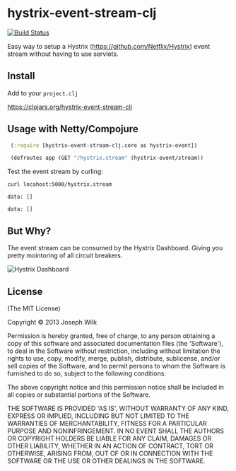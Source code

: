 # hystrix-event-stream-clj

[![Build Status](https://travis-ci.org/josephwilk/hystrix-event-stream-clj.png?branch=master)](https://travis-ci.org/josephwilk/hystrix-event-stream-clj)

Easy way to setup a Hystrix (https://github.com/Netflix/Hystrix) event stream without having to use servlets.

## Install

Add to your `project.clj`

https://clojars.org/hystrix-event-stream-clj

## Usage with Netty/Compojure

```clojure
 (:require [hystrix-event-stream-clj.core as hystrix-event])

 (defroutes app (GET "/hystrix.stream" (hystrix-event/stream))
```

Test the event stream by curling:

```
curl locahost:5000/hystrix.stream

data: []

data: []
```

## But Why?

The event stream can be consumed by the Hystrix Dashboard. Giving you pretty mointoring of all circuit breakers.

![Hystrix Dashboard](https://monosnap.com/image/nOFxuqgzQ6evEeGa2iA2r4ANn.png)

## License

(The MIT License)

Copyright © 2013 Joseph Wilk

Permission is hereby granted, free of charge, to any person obtaining a copy of this software and associated documentation files (the 'Software'), to deal in the Software without restriction, including without limitation the rights to use, copy, modify, merge, publish, distribute, sublicense, and/or sell copies of the Software, and to permit persons to whom the Software is furnished to do so, subject to the following conditions:

The above copyright notice and this permission notice shall be included in all copies or substantial portions of the Software.

THE SOFTWARE IS PROVIDED 'AS IS', WITHOUT WARRANTY OF ANY KIND, EXPRESS OR IMPLIED, INCLUDING BUT NOT LIMITED TO THE WARRANTIES OF MERCHANTABILITY, FITNESS FOR A PARTICULAR PURPOSE AND NONINFRINGEMENT. IN NO EVENT SHALL THE AUTHORS OR COPYRIGHT HOLDERS BE LIABLE FOR ANY CLAIM, DAMAGES OR OTHER LIABILITY, WHETHER IN AN ACTION OF CONTRACT, TORT OR OTHERWISE, ARISING FROM, OUT OF OR IN CONNECTION WITH THE SOFTWARE OR THE USE OR OTHER DEALINGS IN THE SOFTWARE.
